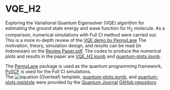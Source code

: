 # VQE_H2
Exploring the Variational Quantum Eigensolver (VQE) algorithm for estimating the ground state energy and wave function for H<sub>2</sub> molecule. As a comparison, numerical simulations with Full CI method were carried out. This is a more in-depth review of the [VQE demo by PennyLane](https://pennylane.ai/qml/demos/tutorial_vqe.html)
The motivation, theory, simulation design, and results can be read (in Indonesian) on the [Review Paper.pdf](https://github.com/eraraya-ricardo/VQE_H2/blob/main/Review%20Paper.pdf). The codes to produce the numerical plots and results in the paper are [VQE_H2.ipynb](https://github.com/eraraya-ricardo/VQE_H2/blob/main/VQE_H2.ipynb) and [quantum-plots.ipynb](https://github.com/eraraya-ricardo/VQE_H2/blob/main/quantum-plots.ipynb).

The [PennyLane](https://pennylane.ai/) package is used as the quantum programming framework, [PySCF](https://sunqm.github.io/pyscf/) is used for the Full CI simulations. <br>
The ![equation](https://latex.codecogs.com/gif.latex?\LaTeX) (Overleaf) template, [quantum-plots.ipynb](https://github.com/eraraya-ricardo/VQE_H2/blob/main/quantum-plots.ipynb), and [quantum-plots.mplstyle](https://github.com/eraraya-ricardo/VQE_H2/blob/main/quantum-plots.mplstyle) were provided by the [Quantum Journal](https://quantum-journal.org/) [GitHub repository](https://github.com/quantum-journal/quantum-journal).

